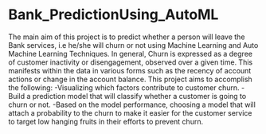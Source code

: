 # Bank_PredictionUsing_AutoML
The main aim of this project is to predict whether a person will leave the Bank services, i.e he/she will churn or not using Machine Learning and Auto Machine Learning Techniques. In general, Churn is expressed as a degree of customer inactivity or disengagement, observed over a given time. This manifests within the data in various forms such as the recency of account actions or change in the account balance.
This project aims to accomplish the following:
-Visualizing which factors contribute to customer churn.
-Build a prediction model that will classify whether a customer is going to churn or not.
-Based on the model performance, choosing a model that will attach a probability to the churn to make it easier for the customer service to target low hanging fruits in their efforts to prevent churn.
